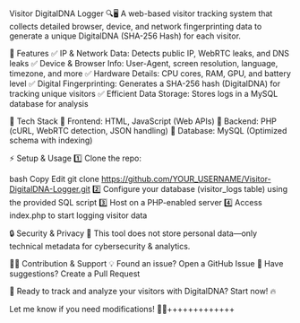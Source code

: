 Visitor DigitalDNA Logger 🔍🖥️
A web-based visitor tracking system that collects detailed browser, device, and network fingerprinting data to generate a unique DigitalDNA (SHA-256 Hash) for each visitor.

🚀 Features
✅ IP & Network Data: Detects public IP, WebRTC leaks, and DNS leaks
✅ Device & Browser Info: User-Agent, screen resolution, language, timezone, and more
✅ Hardware Details: CPU cores, RAM, GPU, and battery level
✅ Digital Fingerprinting: Generates a SHA-256 hash (DigitalDNA) for tracking unique visitors
✅ Efficient Data Storage: Stores logs in a MySQL database for analysis

📂 Tech Stack
🔹 Frontend: HTML, JavaScript (Web APIs)
🔹 Backend: PHP (cURL, WebRTC detection, JSON handling)
🔹 Database: MySQL (Optimized schema with indexing)

⚡ Setup & Usage
1️⃣ Clone the repo:

bash
Copy
Edit
git clone https://github.com/YOUR_USERNAME/Visitor-DigitalDNA-Logger.git
2️⃣ Configure your database (visitor_logs table) using the provided SQL script
3️⃣ Host on a PHP-enabled server
4️⃣ Access index.php to start logging visitor data

🔒 Security & Privacy
🔐 This tool does not store personal data—only technical metadata for cybersecurity & analytics.

👨‍💻 Contribution & Support
💡 Found an issue? Open a GitHub Issue
📩 Have suggestions? Create a Pull Request

🚀 Ready to track and analyze your visitors with DigitalDNA? Start now! 🔥

Let me know if you need modifications! 🚀😃+++++++++++++
